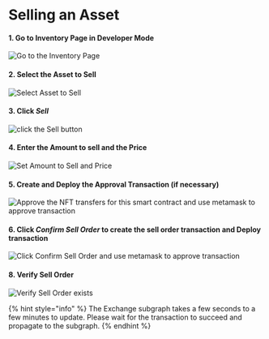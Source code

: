 # Selling an Asset

#### 1. Go to Inventory Page in Developer Mode

![Go to the Inventory Page](<../../../.gitbook/assets/image (3).png>)

#### 2. Select the Asset to Sell

![Select Asset to Sell](<../../../.gitbook/assets/image (15).png>)

#### 3. Click _Sell_

![click the Sell button](../../../.gitbook/assets/image.png)

#### 4. Enter the Amount to sell and the Price

![Set Amount to Sell and Price](<../../../.gitbook/assets/image (6).png>)

#### 5. Create and Deploy the Approval Transaction (if necessary)

![Approve the NFT transfers for this smart contract and use metamask to approve transaction](<../../../.gitbook/assets/image (20).png>)

#### 6. Click _Confirm Sell Order_ to create the sell order transaction and Deploy transaction

![Click Confirm Sell Order and use metamask to approve transaction](<../../../.gitbook/assets/image (13).png>)

#### 8. Verify Sell Order&#x20;

![Verify Sell Order exists](<../../../.gitbook/assets/image (7).png>)

{% hint style="info" %}
The Exchange subgraph takes a few seconds to a few minutes to update. Please wait for the transaction to succeed and propagate to the subgraph.
{% endhint %}
